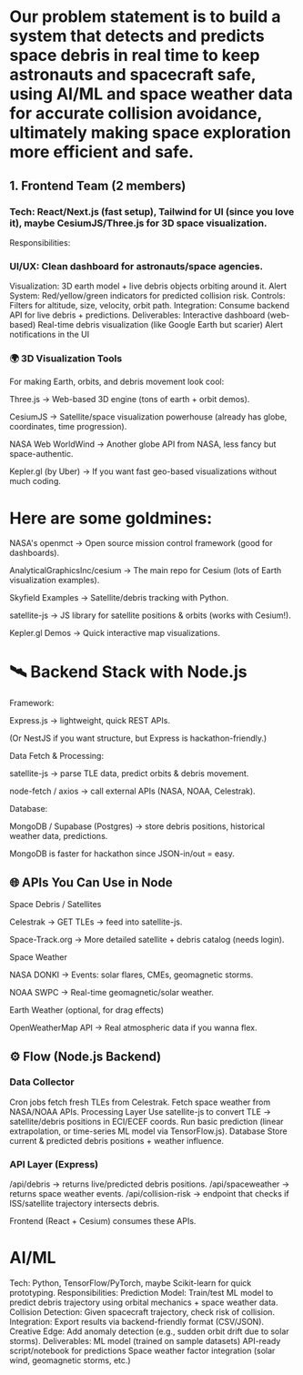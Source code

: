 # Our problem statement is to build a system that detects and predicts space debris in real time to keep astronauts and spacecraft safe, using AI/ML and space weather data for accurate collision avoidance, ultimately making space exploration more efficient and safe.

## 1. Frontend Team (2 members)

### Tech: React/Next.js (fast setup), Tailwind for UI (since you love it), maybe CesiumJS/Three.js for 3D space visualization.
Responsibilities:

### UI/UX: Clean dashboard for astronauts/space agencies.
Visualization: 3D earth model + live debris objects orbiting around it.
Alert System: Red/yellow/green indicators for predicted collision risk.
Controls: Filters for altitude, size, velocity, orbit path.
Integration: Consume backend API for live debris + predictions.
Deliverables:
Interactive dashboard (web-based)
Real-time debris visualization (like Google Earth but scarier)
Alert notifications in the UI

### 🌍 3D Visualization Tools

For making Earth, orbits, and debris movement look cool:

Three.js
→ Web-based 3D engine (tons of earth + orbit demos).

CesiumJS
→ Satellite/space visualization powerhouse (already has globe, coordinates, time progression).

NASA Web WorldWind
→ Another globe API from NASA, less fancy but space-authentic.

Kepler.gl
(by Uber) → If you want fast geo-based visualizations without much coding.


# Here are some goldmines:

NASA's openmct
 → Open source mission control framework (good for dashboards).

AnalyticalGraphicsInc/cesium
 → The main repo for Cesium (lots of Earth visualization examples).

Skyfield Examples
 → Satellite/debris tracking with Python.

satellite-js
 → JS library for satellite positions & orbits (works with Cesium!).

Kepler.gl Demos
 → Quick interactive map visualizations.

# 🛰️ Backend Stack with Node.js

Framework:

Express.js → lightweight, quick REST APIs.

(Or NestJS if you want structure, but Express is hackathon-friendly.)

Data Fetch & Processing:

satellite-js → parse TLE data, predict orbits & debris movement.

node-fetch / axios → call external APIs (NASA, NOAA, Celestrak).

Database:

MongoDB / Supabase (Postgres) → store debris positions, historical weather data, predictions.

MongoDB is faster for hackathon since JSON-in/out = easy.

## 🌐 APIs You Can Use in Node
Space Debris / Satellites

Celestrak
 → GET TLEs → feed into satellite-js.

Space-Track.org
 → More detailed satellite + debris catalog (needs login).

Space Weather

NASA DONKI
 → Events: solar flares, CMEs, geomagnetic storms.

NOAA SWPC
 → Real-time geomagnetic/solar weather.

Earth Weather (optional, for drag effects)

OpenWeatherMap API → Real atmospheric data if you wanna flex.

## ⚙️ Flow (Node.js Backend)

### Data Collector
Cron jobs fetch fresh TLEs from Celestrak.
Fetch space weather from NASA/NOAA APIs.
Processing Layer
Use satellite-js to convert TLE → satellite/debris positions in ECI/ECEF coords.
Run basic prediction (linear extrapolation, or time-series ML model via TensorFlow.js).
Database
Store current & predicted debris positions + weather influence.

### API Layer (Express)
/api/debris → returns live/predicted debris positions.
/api/spaceweather → returns space weather events.
/api/collision-risk → endpoint that checks if ISS/satellite trajectory intersects debris.

Frontend (React + Cesium) consumes these APIs.

#  AI/ML 

Tech: Python, TensorFlow/PyTorch, maybe Scikit-learn for quick prototyping.
Responsibilities:
Prediction Model: Train/test ML model to predict debris trajectory using orbital mechanics + space weather data.
Collision Detection: Given spacecraft trajectory, check risk of collision.
Integration: Export results via backend-friendly format (CSV/JSON).
Creative Edge: Add anomaly detection (e.g., sudden orbit drift due to solar storms).
Deliverables:
ML model (trained on sample datasets)
API-ready script/notebook for predictions
Space weather factor integration (solar wind, geomagnetic storms, etc.)
